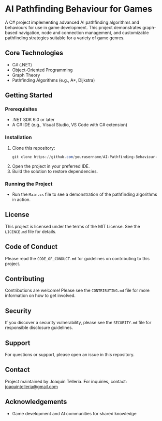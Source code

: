 # AI Pathfinding Behaviour for Games

A C# project implementing advanced AI pathfinding algorithms and behaviours for use in game development. This project demonstrates graph-based navigation, node and connection management, and customizable pathfinding strategies suitable for a variety of game genres.

## Core Technologies

- C# (.NET)
- Object-Oriented Programming
- Graph Theory
- Pathfinding Algorithms (e.g., A\*, Dijkstra)

## Getting Started

### Prerequisites

- .NET SDK 6.0 or later
- A C# IDE (e.g., Visual Studio, VS Code with C# extension)

### Installation

1. Clone this repository:
   ```powershell
   git clone https://github.com/yourusername/AI-Pathfinding-Behaviour-for-Games.git
   ```
2. Open the project in your preferred IDE.
3. Build the solution to restore dependencies.

### Running the Project

- Run the `Main.cs` file to see a demonstration of the pathfinding algorithms in action.

## License

This project is licensed under the terms of the MIT License. See the `LICENCE.md` file for details.

## Code of Conduct

Please read the `CODE_OF_CONDUCT.md` for guidelines on contributing to this project.

## Contributing

Contributions are welcome! Please see the `CONTRIBUTING.md` file for more information on how to get involved.

## Security

If you discover a security vulnerability, please see the `SECURITY.md` file for responsible disclosure guidelines.

## Support

For questions or support, please open an issue in this repository.

## Contact

Project maintained by Joaquin Telleria. For inquiries, contact: joaquintelleria@gmail.com

## Acknowledgements

- Game development and AI communities for shared knowledge
